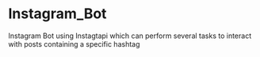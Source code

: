 # Instagram_Bot
Instagram Bot using Instagtapi which can perform several tasks to interact with posts containing a specific hashtag
